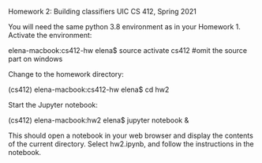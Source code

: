 Homework 2: Building classifiers
UIC CS 412, Spring 2021

You will need the same python 3.8 environment as in your Homework 1. Activate the environment:

elena-macbook:cs412-hw elena$ source activate cs412   #omit the source part on windows

Change to the homework directory:

(cs412) elena-macbook:cs412-hw elena$ cd hw2

Start the Jupyter notebook:

(cs412) elena-macbook:hw2 elena$ jupyter notebook &

This should open a notebook in your web browser and display the contents of the current directory. Select hw2.ipynb, and follow the instructions in the notebook.



